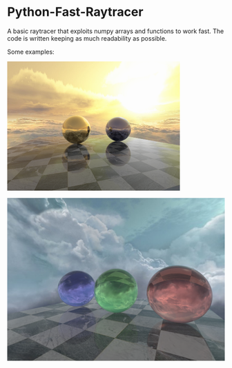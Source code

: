 # Python-Fast-Raytracer

A basic raytracer that exploits numpy arrays and functions to work fast.
The code is written keeping as much readability as possible. 

Some examples:

![N|Solid](/reflections.png)

![N|Solid](/refraction.png)
